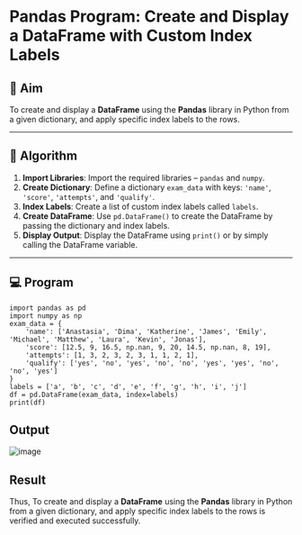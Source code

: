 # Pandas Program: Create and Display a DataFrame with Custom Index Labels

## 🎯 Aim

To create and display a **DataFrame** using the **Pandas** library in Python from a given dictionary, and apply specific index labels to the rows.

---

## 🧠 Algorithm

1. **Import Libraries**: Import the required libraries – `pandas` and `numpy`.
2. **Create Dictionary**: Define a dictionary `exam_data` with keys: `'name'`, `'score'`, `'attempts'`, and `'qualify'`.
3. **Index Labels**: Create a list of custom index labels called `labels`.
4. **Create DataFrame**: Use `pd.DataFrame()` to create the DataFrame by passing the dictionary and index labels.
5. **Display Output**: Display the DataFrame using `print()` or by simply calling the DataFrame variable.

---

## 💻 Program
```
import pandas as pd
import numpy as np
exam_data = {
    'name': ['Anastasia', 'Dima', 'Katherine', 'James', 'Emily', 'Michael', 'Matthew', 'Laura', 'Kevin', 'Jonas'],
    'score': [12.5, 9, 16.5, np.nan, 9, 20, 14.5, np.nan, 8, 19],
    'attempts': [1, 3, 2, 3, 2, 3, 1, 1, 2, 1],
    'qualify': ['yes', 'no', 'yes', 'no', 'no', 'yes', 'yes', 'no', 'no', 'yes']
}
labels = ['a', 'b', 'c', 'd', 'e', 'f', 'g', 'h', 'i', 'j']
df = pd.DataFrame(exam_data, index=labels)
print(df)

```

## Output
![image](https://github.com/user-attachments/assets/b3c29af5-e823-4459-b976-5d3434bd08f4)

## Result
Thus, To create and display a **DataFrame** using the **Pandas** library in Python from a given dictionary, and apply specific index labels to the rows is verified and executed successfully.
